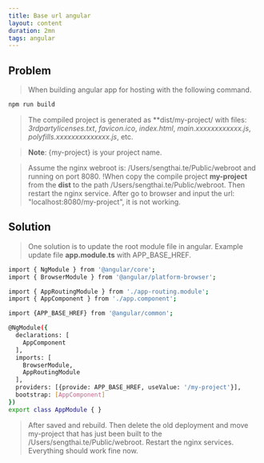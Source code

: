 ```yaml
---
title: Base url angular
layout: content
duration: 2mn
tags: angular
---
```


## Problem
> When building angular app for hosting with the following command.

```sh
npm run build
```

> The compiled project is generated as **dist/my-project/ with files: *3rdpartylicenses.txt*, *favicon.ico*, *index.html*, *main.xxxxxxxxxxxx.js*, *polyfills.xxxxxxxxxxxxxx.js*, etc.

> **Note**: {my-project} is your project name.

> Assume the nginx webroot is: /Users/sengthai.te/Public/webroot and running on port 8080. !When copy the compile project **my-project** from the **dist** to the path /Users/sengthai.te/Public/webroot. Then restart the nginx service. After go to browser and input the url: "localhost:8080/my-project", it is not working.

## Solution

> One solution is to update the root module file in angular. Example update file **app.module.ts** with APP_BASE_HREF.

```sh
import { NgModule } from '@angular/core';
import { BrowserModule } from '@angular/platform-browser';

import { AppRoutingModule } from './app-routing.module';
import { AppComponent } from './app.component';

import {APP_BASE_HREF} from '@angular/common';

@NgModule({
  declarations: [
    AppComponent
  ],
  imports: [
    BrowserModule,
    AppRoutingModule
  ],
  providers: [{provide: APP_BASE_HREF, useValue: '/my-project'}],
  bootstrap: [AppComponent]
})
export class AppModule { }

```
> After saved and rebuild. Then delete the old deployment and move my-project that has just been built to the /Users/sengthai.te/Public/webroot. Restart the nginx services. Everything should work fine now.